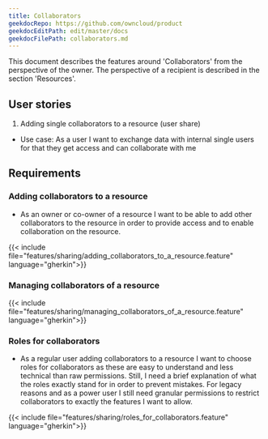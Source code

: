 ```yaml
---
title: Collaborators
geekdocRepo: https://github.com/owncloud/product
geekdocEditPath: edit/master/docs
geekdocFilePath: collaborators.md
---
```


This document describes the features around 'Collaborators' from the perspective of the owner. The perspective of a recipient is described in the section 'Resources'.

## User stories

1. Adding single collaborators to a resource (user share)
* Use case: As a user I want to exchange data with internal single users for that they get access and can collaborate with me

## Requirements

### Adding collaborators to a resource

- As an owner or co-owner of a resource I want to be able to add other collaborators to the resource in order to provide access and to enable collaboration on the resource.

{{< include file="features/sharing/adding_collaborators_to_a_resource.feature" language="gherkin">}}

### Managing collaborators of a resource

{{< include file="features/sharing/managing_collaborators_of_a_resource.feature" language="gherkin">}}

### Roles for collaborators

- As a regular user adding collaborators to a resource I want to choose roles for collaborators as these are easy to understand and less technical than raw permissions. Still, I need a brief explanation of what the roles exactly stand for in order to prevent mistakes. For legacy reasons and as a power user I still need granular permissions to restrict collaborators to exactly the features I want to allow.

{{< include file="features/sharing/roles_for_collaborators.feature" language="gherkin">}}
